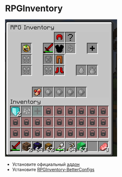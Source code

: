# RPGInventory

![](../../.gitbook/assets/image%20%2817%29.png)

* Установите официальный [аддон](https://www.spigotmc.org/resources/addon-rpginventory-compatibility-for-itemsadder.84701/)
* Установите [RPGInventory-BetterConfigs](https://www.spigotmc.org/resources/rpginventory-betterconfigs.85230/)

